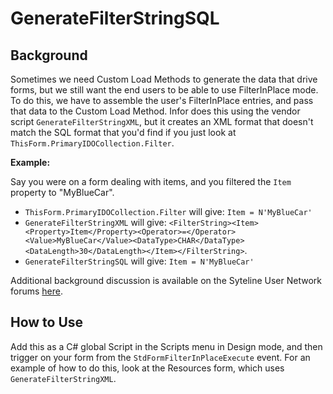 # GenerateFilterStringSQL

## Background

Sometimes we need Custom Load Methods to generate the data that drive forms, but we still want the end users to be able to use FilterInPlace mode. To do this, we have to assemble the user's FilterInPlace entries, and pass that data to the Custom Load Method. Infor does this using the vendor script `GenerateFilterStringXML`, but it creates an XML format that doesn't match the SQL format that you'd find if you just look at `ThisForm.PrimaryIDOCollection.Filter`.

**Example:**

Say you were on a form dealing with items, and you filtered the `Item` property to "MyBlueCar". 

* `ThisForm.PrimaryIDOCollection.Filter` will give: `Item = N'MyBlueCar'`
* `GenerateFilterStringXML` will give: `<FilterString><Item><Property>Item</Property><Operator>=</Operator><Value>MyBlueCar</Value><DataType>CHAR</DataType><DataLength>30</DataLength></Item></FilterString>`.
* `GenerateFilterStringSQL` will give: `Item = N'MyBlueCar'`

Additional background discussion is available on the Syteline User Network forums [here](https://sun.memberclicks.net/index.php?option=com_ccboard&view=postlist&forum=15&topic=152&Itemid=).

## How to Use

Add this as a C# global Script in the Scripts menu in Design mode, and then trigger on your form from the `StdFormFilterInPlaceExecute` event. For an example of how to do this, look at the Resources form, which uses `GenerateFilterStringXML`.
